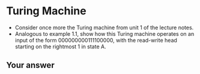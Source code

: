 Turing Machine
==============

- Consider once more the Turing machine from unit 1 of the lecture notes.
- Analogous to example 1.1, show how this Turing machine operates on an input of the form 000000000111100000, with the read-write head starting on the rightmost 1 in state A.

Your answer
-----------


